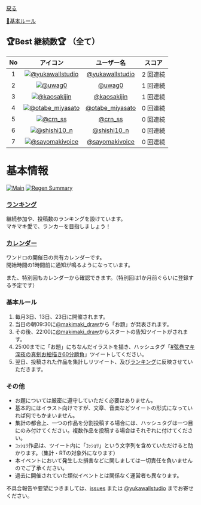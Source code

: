 ﻿[戻る](index)

[📝基本ルール](#基本ルール)

## 🏆Best 継続数🏆 （全て）

| No | アイコン | ユーザー名 | スコア |
| :--: | :--: | :--: | :--: |
| 1 | [![@yukawallstudio](https://pbs.twimg.com/profile_images/950043565232611328/_YQtygm4_bigger.jpg)](https://twitter.com/yukawallstudio) | [@yukawallstudio](https://twitter.com/yukawallstudio) | 2 回連続 |
| 2 | [![@uwag0](https://pbs.twimg.com/profile_images/505203180431360000/JXmdpqS-_bigger.jpeg)](https://twitter.com/uwag0) | [@uwag0](https://twitter.com/uwag0) | 1 回連続 |
| 3 | [![@kaosakijin](https://pbs.twimg.com/profile_images/1463892213780598784/6KT66gtu_bigger.jpg)](https://twitter.com/kaosakijin) | [@kaosakijin](https://twitter.com/kaosakijin) | 1 回連続 |
| 4 | [![@otabe_miyasato](https://pbs.twimg.com/profile_images/1246375358791700481/YzJl43g0_bigger.jpg)](https://twitter.com/otabe_miyasato) | [@otabe_miyasato](https://twitter.com/otabe_miyasato) | 0 回連続 |
| 5 | [![@crn_ss](https://pbs.twimg.com/profile_images/1459889324250767361/KMBR_Qo__bigger.jpg)](https://twitter.com/crn_ss) | [@crn_ss](https://twitter.com/crn_ss) | 0 回連続 |
| 6 | [![@shishi10_n](https://pbs.twimg.com/profile_images/1438330240833515526/8rItNVUa_bigger.jpg)](https://twitter.com/shishi10_n) | [@shishi10_n](https://twitter.com/shishi10_n) | 0 回連続 |
| 7 | [![@sayomakivoice](https://pbs.twimg.com/profile_images/1448653317018558469/ptNwxiQR_bigger.jpg)](https://twitter.com/sayomakivoice) | [@sayomakivoice](https://twitter.com/sayomakivoice) | 0 回連続 |

# 基本情報

[![Main](https://github.com/wallstudio/MakiOneDrawing/actions/workflows/main.yml/badge.svg)](https://github.com/wallstudio/MakiOneDrawing/actions/workflows/main.yml)
[![Regen Summary](https://github.com/wallstudio/MakiOneDrawing/actions/workflows/regen_summary.yml/badge.svg)](https://github.com/wallstudio/MakiOneDrawing/actions/workflows/regen_summary.yml)

### [ランキング](https://wallstudio.github.io/MakiOneDrawing/)

継続参加や、投稿数のランキングを設けています。  
マキマキ愛で、ランカーを目指しましょう！

### [カレンダー](https://calendar.google.com/calendar/u/1?cid=MjIzMjZtYmcxY2JkODhiaTVzN2U5Y2tsYmdAZ3JvdXAuY2FsZW5kYXIuZ29vZ2xlLmNvbQ)

ワンドロの開催日の共有カレンダーです。  
開始時間の1時間前に通知が鳴るようになっています。

また、特別回もカレンダーから確認できます。（特別回は1か月前ぐらいに登録する予定です）

### 基本ルール

1. 毎月3日、13日、23日に開催されます。
1. 当日の朝09:30に[@makimaki_draw](https://twitter.com/makimaki_draw)から「お題」が発表されます。
1. その後、22:00に[@makimaki_draw](https://twitter.com/makimaki_draw)からスタートの告知ツイートがされます。
1. 25:00までに「お題」にちなんだイラストを描き、ハッシュタグ「[#弦巻マキ深夜の真剣お絵描き60分勝負](https://twitter.com/hashtag/弦巻マキ深夜の真剣お絵描き60分勝負)」ツイートしてください。
1. 翌日、投稿された作品を集計しリツイート、及び[ランキング](https://wallstudio.github.io/MakiOneDrawing/)に反映させていただきます。

### その他

- お題については厳密に遵守していただく必要はありません。
- 基本的にはイラスト向けですが、文章、音楽などツイートの形式になっていれば何でもかまいません。
- 集計の都合上、一つの作品を分割投稿する場合には、ハッシュタグは一つ目にのみ付けてください。複数作品を投稿する場合はそれぞれに付けてください。
- ｺｯｼｮﾘ作品は、ツイート内に「ｺｯｼｮﾘ」という文字列を含めていただけると助かります。（集計・RTの対象外になります）
- 本イベントにおいて発生した損害などに関しましては一切責任を負いませんのでご了承ください。
- 過去に開催されていた類似イベントとは関係なく運営者も異なります。

不具合報告や要望につきましては、[issues](https://github.com/wallstudio/MakiOneDrawing/issues) または [@yukawallstudio](https://twitter.com/yukawallstudio/) までお寄せください。